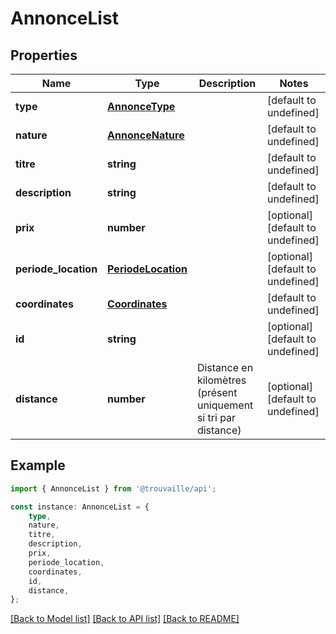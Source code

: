 # AnnonceList


## Properties

Name | Type | Description | Notes
------------ | ------------- | ------------- | -------------
**type** | [**AnnonceType**](AnnonceType.md) |  | [default to undefined]
**nature** | [**AnnonceNature**](AnnonceNature.md) |  | [default to undefined]
**titre** | **string** |  | [default to undefined]
**description** | **string** |  | [default to undefined]
**prix** | **number** |  | [optional] [default to undefined]
**periode_location** | [**PeriodeLocation**](PeriodeLocation.md) |  | [optional] [default to undefined]
**coordinates** | [**Coordinates**](Coordinates.md) |  | [default to undefined]
**id** | **string** |  | [optional] [default to undefined]
**distance** | **number** | Distance en kilomètres (présent uniquement si tri par distance) | [optional] [default to undefined]

## Example

```typescript
import { AnnonceList } from '@trouvaille/api';

const instance: AnnonceList = {
    type,
    nature,
    titre,
    description,
    prix,
    periode_location,
    coordinates,
    id,
    distance,
};
```

[[Back to Model list]](../README.md#documentation-for-models) [[Back to API list]](../README.md#documentation-for-api-endpoints) [[Back to README]](../README.md)
